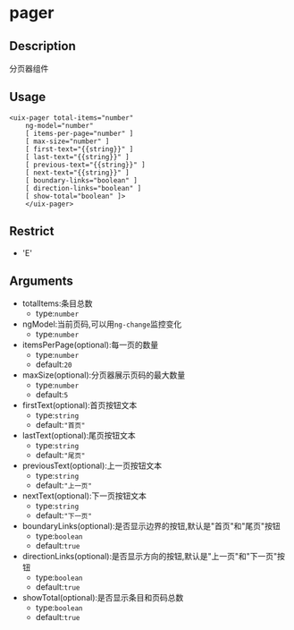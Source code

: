 # pager
## Description
分页器组件

## Usage

```
<uix-pager total-items="number"
    ng-model="number"
    [ items-per-page="number" ]
    [ max-size="number" ]
    [ first-text="{{string}}" ]
    [ last-text="{{string}}" ]
    [ previous-text="{{string}}" ]
    [ next-text="{{string}}" ]
    [ boundary-links="boolean" ]
    [ direction-links="boolean" ]
    [ show-total="boolean" ]>
    </uix-pager>
```
## Restrict
- 'E'

## Arguments

- totalItems:条目总数
    - type:`number`
- ngModel:当前页码,可以用`ng-change`监控变化
    - type:`number`
- itemsPerPage(optional):每一页的数量
    - type:`number`
    - default:`20`
- maxSize(optional):分页器展示页码的最大数量
    - type:`number`
    - default:`5`
- firstText(optional):首页按钮文本
    - type:`string`
    - default:`"首页"`
- lastText(optional):尾页按钮文本
    - type:`string`
    - default:`"尾页"`
- previousText(optional):上一页按钮文本
    - type:`string`
    - default:`"上一页"`
- nextText(optional):下一页按钮文本
    - type:`string`
    - default:`"下一页"`
- boundaryLinks(optional):是否显示边界的按钮,默认是"首页"和"尾页"按钮
    - type:`boolean`
    - default:`true`
- directionLinks(optional):是否显示方向的按钮,默认是"上一页"和"下一页"按钮
    - type:`boolean`
    - default:`true`
- showTotal(optional):是否显示条目和页码总数
    - type:`boolean`
    - default:`true`